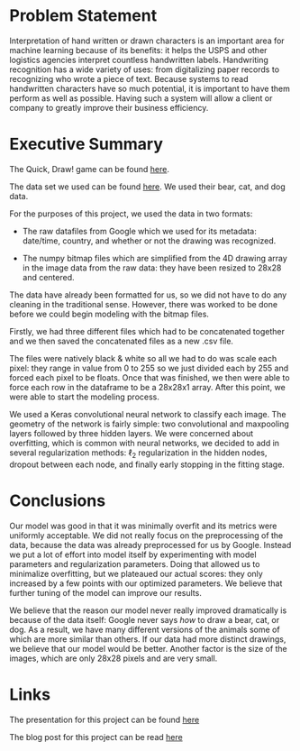 # Problem Statement

Interpretation of hand written or drawn characters is an important area for machine learning because of its benefits: it helps the USPS and other logistics agencies interpret countless handwritten labels.  Handwriting recognition has a wide variety of uses: from digitalizing paper records to recognizing who wrote a piece of text. Because systems to read handwritten characters have so much potential, it is important to have them perform as well as possible.   Having such a system will allow a client or company to greatly improve their business efficiency.

# Executive Summary

The Quick, Draw! game can be found [here](https://quickdraw.withgoogle.com/).

The data set we used can be found [here](https://github.com/googlecreativelab/quickdraw-dataset#get-the-data).  We used their bear, cat, and dog data.

For the purposes of this project, we used the data in two formats:

- The raw datafiles from Google which we used for its metadata: date/time, country, and whether or not the drawing was recognized.

- The numpy bitmap files which are simplified from the 4D drawing array in the image data from the raw data: they have been resized to 28x28 and centered.

The data have already been formatted for us, so we did not have to do any cleaning in the traditional sense.  However, there was worked to be done before we could begin modeling with the bitmap files.

Firstly, we had three different files which had to be concatenated together and we then saved the concatenated files as a new .csv file.

The files were natively black & white so all we had to do was scale each pixel: they range in value from 0 to 255 so we just divided each by 255 and forced each pixel to be floats.  Once that was finished, we then were able to force each row in the dataframe to be a 28x28x1 array.  After this point, we were able to start the modeling process.

We used a Keras convolutional neural network to classify each image.  The geometry of the network is fairly simple: two convolutional and maxpooling layers followed by three hidden layers.  We were concerned about overfitting, which is common with neural networks, we decided to add in several regularization methods: $\ell$<sub>2</sub> regularization in the hidden nodes, dropout between each node, and finally early stopping in the fitting stage.

# Conclusions

Our model was good in that it was minimally overfit and its metrics were uniformly acceptable.  We did not really focus on the preprocessing of the data, because the data was already preprocessed for us by Google.  Instead we put a lot of effort into model itself by experimenting with model parameters and regularization parameters.  Doing that allowed us to minimalize overfitting, but we plateaued our actual scores: they only increased by a few points with our optimized parameters.  We believe that  further tuning of the model can improve our results.

We believe that the reason our model never really improved dramatically is because of the data itself: Google never says _how_ to draw a bear, cat, or dog.  As a result, we have many different versions of the animals some of which are more similar than others.  If our data had more distinct drawings, we believe that our model would be better.  Another factor is the size of the images, which are only 28x28 pixels and are very small.

# Links

The presentation for this project can be found [here](https://docs.google.com/presentation/d/1vp7BW1ATyeRhxoBqRlkCBMQMcDdtcqNvnNhejgtc_p4/edit?usp=sharing)

The blog post for this project can be read [here]()